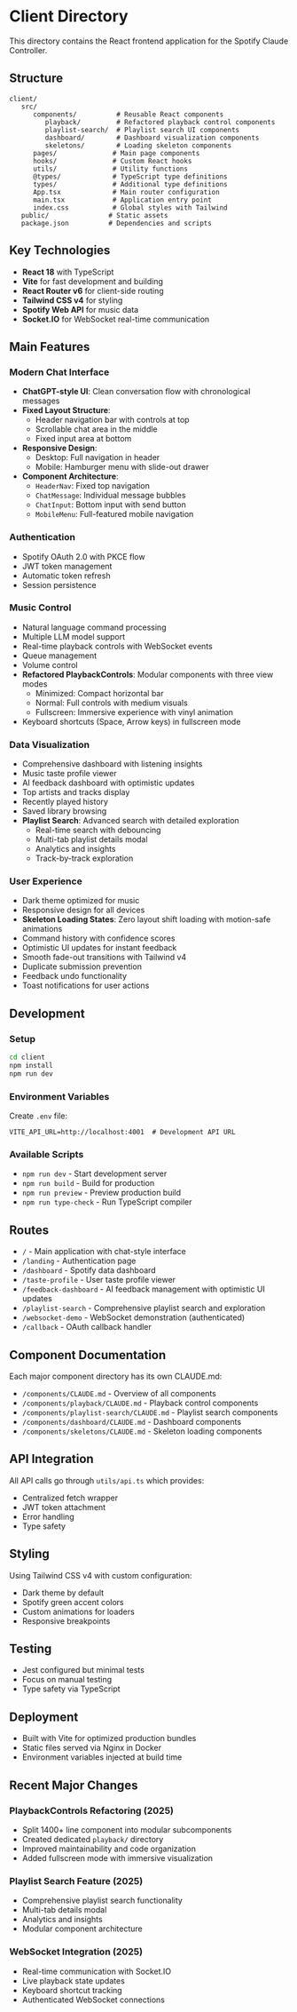 # Client Directory

This directory contains the React frontend application for the Spotify Claude Controller.

## Structure

```
client/
   src/
      components/          # Reusable React components
         playback/         # Refactored playback control components
         playlist-search/  # Playlist search UI components
         dashboard/        # Dashboard visualization components
         skeletons/        # Loading skeleton components
      pages/              # Main page components
      hooks/              # Custom React hooks
      utils/              # Utility functions
      @types/             # TypeScript type definitions
      types/              # Additional type definitions
      App.tsx             # Main router configuration
      main.tsx            # Application entry point
      index.css           # Global styles with Tailwind
   public/               # Static assets
   package.json          # Dependencies and scripts
```

## Key Technologies

- **React 18** with TypeScript
- **Vite** for fast development and building
- **React Router v6** for client-side routing
- **Tailwind CSS v4** for styling
- **Spotify Web API** for music data
- **Socket.IO** for WebSocket real-time communication

## Main Features

### Modern Chat Interface
- **ChatGPT-style UI**: Clean conversation flow with chronological messages
- **Fixed Layout Structure**:
  - Header navigation bar with controls at top
  - Scrollable chat area in the middle
  - Fixed input area at bottom
- **Responsive Design**: 
  - Desktop: Full navigation in header
  - Mobile: Hamburger menu with slide-out drawer
- **Component Architecture**:
  - `HeaderNav`: Fixed top navigation
  - `ChatMessage`: Individual message bubbles
  - `ChatInput`: Bottom input with send button
  - `MobileMenu`: Full-featured mobile navigation

### Authentication
- Spotify OAuth 2.0 with PKCE flow
- JWT token management
- Automatic token refresh
- Session persistence

### Music Control
- Natural language command processing
- Multiple LLM model support
- Real-time playback controls with WebSocket events
- Queue management
- Volume control
- **Refactored PlaybackControls**: Modular components with three view modes
  - Minimized: Compact horizontal bar
  - Normal: Full controls with medium visuals
  - Fullscreen: Immersive experience with vinyl animation
- Keyboard shortcuts (Space, Arrow keys) in fullscreen mode

### Data Visualization
- Comprehensive dashboard with listening insights
- Music taste profile viewer
- AI feedback dashboard with optimistic updates
- Top artists and tracks display
- Recently played history
- Saved library browsing
- **Playlist Search**: Advanced search with detailed exploration
  - Real-time search with debouncing
  - Multi-tab playlist details modal
  - Analytics and insights
  - Track-by-track exploration

### User Experience
- Dark theme optimized for music
- Responsive design for all devices
- **Skeleton Loading States**: Zero layout shift loading with motion-safe animations
- Command history with confidence scores
- Optimistic UI updates for instant feedback
- Smooth fade-out transitions with Tailwind v4
- Duplicate submission prevention
- Feedback undo functionality
- Toast notifications for user actions

## Development

### Setup
```bash
cd client
npm install
npm run dev
```

### Environment Variables
Create `.env` file:
```
VITE_API_URL=http://localhost:4001  # Development API URL
```

### Available Scripts
- `npm run dev` - Start development server
- `npm run build` - Build for production
- `npm run preview` - Preview production build
- `npm run type-check` - Run TypeScript compiler

## Routes

- `/` - Main application with chat-style interface
- `/landing` - Authentication page
- `/dashboard` - Spotify data dashboard
- `/taste-profile` - User taste profile viewer
- `/feedback-dashboard` - AI feedback management with optimistic UI updates
- `/playlist-search` - Comprehensive playlist search and exploration
- `/websocket-demo` - WebSocket demonstration (authenticated)
- `/callback` - OAuth callback handler

## Component Documentation

Each major component directory has its own CLAUDE.md:
- `/components/CLAUDE.md` - Overview of all components
- `/components/playback/CLAUDE.md` - Playback control components
- `/components/playlist-search/CLAUDE.md` - Playlist search components
- `/components/dashboard/CLAUDE.md` - Dashboard components
- `/components/skeletons/CLAUDE.md` - Skeleton loading components

## API Integration

All API calls go through `utils/api.ts` which provides:
- Centralized fetch wrapper
- JWT token attachment
- Error handling
- Type safety

## Styling

Using Tailwind CSS v4 with custom configuration:
- Dark theme by default
- Spotify green accent colors
- Custom animations for loaders
- Responsive breakpoints

## Testing

- Jest configured but minimal tests
- Focus on manual testing
- Type safety via TypeScript

## Deployment

- Built with Vite for optimized production bundles
- Static files served via Nginx in Docker
- Environment variables injected at build time

## Recent Major Changes

### PlaybackControls Refactoring (2025)
- Split 1400+ line component into modular subcomponents
- Created dedicated `playback/` directory
- Improved maintainability and code organization
- Added fullscreen mode with immersive visualization

### Playlist Search Feature (2025)
- Comprehensive playlist search functionality
- Multi-tab details modal
- Analytics and insights
- Modular component architecture

### WebSocket Integration (2025)
- Real-time communication with Socket.IO
- Live playback state updates
- Keyboard shortcut tracking
- Authenticated WebSocket connections